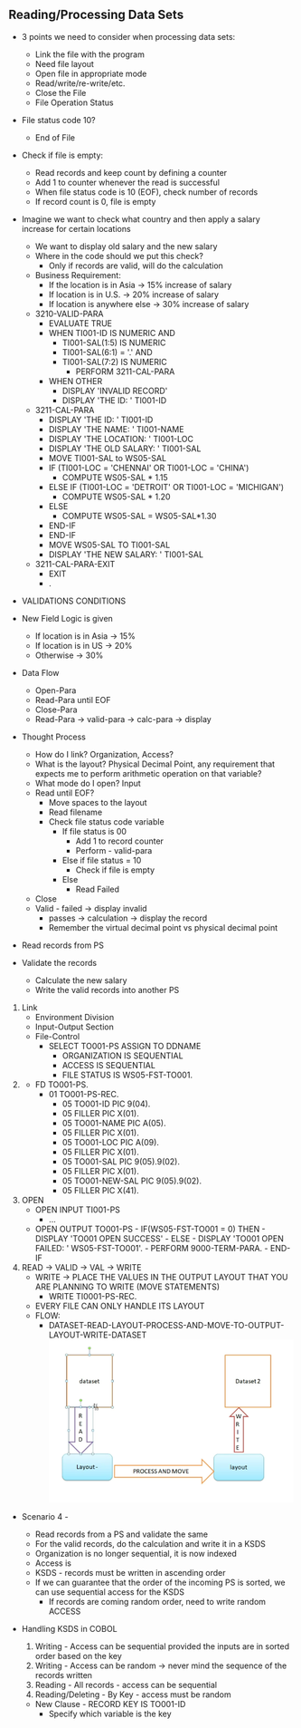 ## Reading/Processing Data Sets
- 3 points we need to consider when processing data sets:
    - Link the file with the program
    - Need file layout
    - Open file in appropriate mode
    - Read/write/re-write/etc.
    - Close the File
    - File Operation Status
- File status code 10?
    - End of File
- Check if file is empty:
    - Read records and keep count by defining a counter
    - Add 1 to counter whenever the read is successful
    - When file status code is 10 (EOF), check number of records
    - If record count is 0, file is empty
- Imagine we want to check what country and then apply a salary increase for certain locations
    - We want to display old salary and the new salary
    - Where in the code should we put this check?
        - Only if records are valid, will do the calculation
    - Business Requirement:
        - If the location is in Asia -> 15% increase of salary
        - If location is in U.S. -> 20% increase of salary
        - If location is anywhere else -> 30% increase of salary
    - 3210-VALID-PARA
        - EVALUATE TRUE
        - WHEN TI001-ID      IS NUMERIC AND
            - TI001-SAL(1:5) IS NUMERIC
            - TI001-SAL(6:1) = '.' AND
            - TI001-SAL(7:2) IS NUMERIC
                - PERFORM 3211-CAL-PARA
        - WHEN OTHER
            - DISPLAY 'INVALID RECORD'
            - DISPLAY 'THE ID: ' TI001-ID
    - 3211-CAL-PARA
        - DISPLAY 'THE ID: ' TI001-ID
        - DISPLAY 'THE NAME: ' TI001-NAME
        - DISPLAY 'THE LOCATION: ' TI001-LOC
        - DISPLAY 'THE OLD SALARY: ' TI001-SAL
        - MOVE TI001-SAL to WS05-SAL
        - IF (TI001-LOC = 'CHENNAI' OR TI001-LOC = 'CHINA')
            - COMPUTE WS05-SAL * 1.15
        - ELSE IF (TI001-LOC = 'DETROIT' OR TI001-LOC = 'MICHIGAN')
            - COMPUTE WS05-SAL * 1.20
        - ELSE 
            - COMPUTE WS05-SAL = WS05-SAL*1.30
        - END-IF
        - END-IF
        - MOVE WS05-SAL TO TI001-SAL
        - DISPLAY 'THE NEW SALARY: ' TI001-SAL
    - 3211-CAL-PARA-EXIT
        - EXIT
        - .

- VALIDATIONS CONDITIONS
- New Field Logic is given
    - If location is in Asia -> 15%
    - If location is in US -> 20%
    - Otherwise -> 30%
- Data Flow
    - Open-Para
    - Read-Para until EOF
    - Close-Para
    - Read-Para -> valid-para -> calc-para -> display
- Thought Process
    - How do I link? Organization, Access?
    - What is the layout? Physical Decimal Point, any requirement that expects me to perform arithmetic operation on that variable?
    - What mode do I open? Input
    - Read until EOF?
        - Move spaces to the layout
        - Read filename
        - Check file status code variable
            - If file status is 00
                - Add 1 to record counter
                - Perform - valid-para
            - Else if file status = 10
                - Check if file is empty
            - Else
                - Read Failed
    - Close
    - Valid - failed -> display invalid
        - passes -> calculation -> display the record
        - Remember the virtual decimal point vs physical decimal point

- Read records from PS
- Validate the records
    - Calculate the new salary
    - Write the valid records into another PS
1. Link
    - Environment Division
    - Input-Output Section
    - File-Control
        - SELECT TO001-PS ASSIGN TO DDNAME
            - ORGANIZATION IS SEQUENTIAL
            - ACCESS IS SEQUENTIAL
            - FILE STATUS IS WS05-FST-TO001.
2. 
    - FD TO001-PS.
        - 01 TO001-PS-REC.
            - 05 TO001-ID       PIC 9(04).
            - 05 FILLER         PIC X(01).
            - 05 TO001-NAME     PIC A(05).
            - 05 FILLER         PIC X(01).
            - 05 TO001-LOC      PIC A(09).
            - 05 FILLER         PIC X(01).
            - 05 TO001-SAL      PIC 9(05).9(02).
            - 05 FILLER         PIC X(01).
            - 05 TO001-NEW-SAL  PIC 9(05).9(02).
            - 05 FILLER         PIC X(41).
3. OPEN
    - OPEN INPUT TI001-PS
        - ...
    - OPEN OUTPUT TO001-PS
            - IF(WS05-FST-TO001 = 0) THEN
                - DISPLAY 'TO001 OPEN SUCCESS'
            - ELSE
                - DISPLAY 'TO001 OPEN FAILED: ' WS05-FST-TO001'.
                - PERFORM 9000-TERM-PARA.
            - END-IF
4. READ -> VALID -> VAL -> WRITE
    - WRITE -> PLACE THE VALUES IN THE OUTPUT LAYOUT THAT YOU ARE PLANNING TO WRITE (MOVE STATEMENTS)
        - WRITE TI0001-PS-REC.
    - EVERY FILE CAN ONLY HANDLE ITS LAYOUT
    - FLOW:
        - DATASET-READ-LAYOUT-PROCESS-AND-MOVE-TO-OUTPUT-LAYOUT-WRITE-DATASET
![READ-WRITE-DIAGRAM](../CLASS-CODE/imgs/COBOL/READ-WRITE-DIAGRAM.png)

- Scenario 4 - 
    - Read records from a PS and validate the same
    - For the valid records, do the calculation and write it in a KSDS
    - Organization is no longer sequential, it is now indexed
    - Access is 
    - KSDS - records must be written in ascending order
    - If we can guarantee that the order of the incoming PS is sorted, we can use sequential access for the KSDS
        - If records are coming random order, need to write random ACCESS

- Handling KSDS in COBOL
    1. Writing - Access can be sequential provided the inputs are in sorted order based on the key
    2. Writing - Access can be random -> never mind the sequence of the records written
    3. Reading - All records - access can be sequential
    4. Reading/Deleting - By Key - access must be random
    - New Clause - RECORD KEY IS TO001-ID
        - Specify which variable is the key
